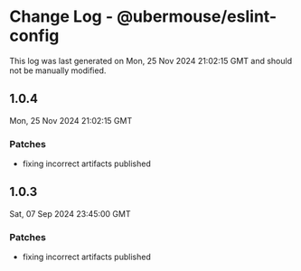 # Change Log - @ubermouse/eslint-config

This log was last generated on Mon, 25 Nov 2024 21:02:15 GMT and should not be manually modified.

## 1.0.4
Mon, 25 Nov 2024 21:02:15 GMT

### Patches

- fixing incorrect artifacts published

## 1.0.3
Sat, 07 Sep 2024 23:45:00 GMT

### Patches

- fixing incorrect artifacts published


